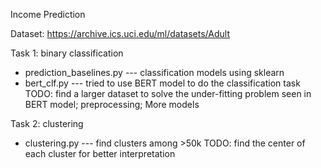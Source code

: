Income Prediction


Dataset: https://archive.ics.uci.edu/ml/datasets/Adult


Task 1: binary classification
  - prediction_baselines.py --- classification models using sklearn
  - bert_clf.py --- tried to use BERT model to do the classification task
  TODO: find a larger dataset to solve the under-fitting problem seen in BERT model; preprocessing; More models
  
Task 2: clustering
  - clustering.py --- find clusters among >50k
  TODO: find the center of each cluster for better interpretation
